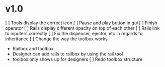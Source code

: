 # v1.0
[ ] Tools display the correct icon
[ ] Pause and play button in gui
[ ] Finish operator
[ ] Rails display different opacity on top of each other
[ ] Rails link to inputers correctly
[ ] Fix the dispenser, ejector, etc in regards to inheritance
[ ] Change the way the toolbox works
- Railbox and toolbox
- Designer can add rails to railbox by using the rail tool
- toolbox only shows up for designers
[ ] Redo toolbox structure
